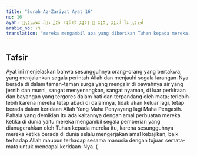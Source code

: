 ```yaml
---
title: "Surah Az-Zariyat Ayat 16"
no: 16
ayah: اٰخِذِيْنَ مَآ اٰتٰىهُمْ رَبُّهُمْ ۗ اِنَّهُمْ كَانُوْا قَبْلَ ذٰلِكَ مُحْسِنِيْنَۗ
arabic_no: ١٦
translation: "mereka mengambil apa yang diberikan Tuhan kepada mereka. Sesungguhnya mereka sebelum itu (di dunia) adalah orang-orang yang berbuat baik;"
---
```


## Tafsir

Ayat ini menjelaskan bahwa sesungguhnya orang-orang yang bertakwa, yang menjalankan segala perintah Allah dan menjauhi segala larangan-Nya berada di dalam taman-taman surga yang mengalir di bawahnya air yang jernih dan murni, sangat menyenangkan, sangat nyaman, di luar perkiraan dan bayangan yang tergores dalam hati dan terpandang oleh mata; terlebih-lebih karena mereka tetap abadi di dalamnya, tidak akan keluar lagi, tetap berada dalam keridaan Allah Yang Maha Penyayang lagi Maha Pengasih. Pahala yang demikian itu ada kaitannya dengan amal perbuatan mereka ketika di dunia yaitu mereka mengambil segala pemberian yang dianugerahkan oleh Tuhan kepada mereka itu, karena sesungguhnya mereka ketika berada di dunia selalu mengerjakan amal kebajikan, baik terhadap Allah maupun terhadap sesama manusia dengan tujuan semata-mata untuk mencapai keridaan-Nya. (